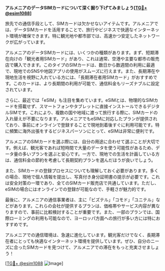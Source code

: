 **アルメニアのデータSIMカードについて深く掘り下げてみましょう[[TG💪+ @esim1088](https://t.me/s/esim1088)]**

旅先での通信手段として、SIMカードは欠かせないアイテムです。アルメニアでは、データSIMカードを活用することで、旅行やビジネスで快適なインターネット環境が確保できます。特に観光地や都市部では、高速かつ安定したネットワークが広がっています。

アルメニアのデータSIMカードには、いくつかの種類があります。まず、短期滞在向けの「観光者用SIMカード」があり、これは通常、空港や主要な都市の販売店で購入できます。このタイプのSIMカードは、数日から数週間の利用に最適で、現地でのSNSや地図アプリの使用がスムーズに行えます。また、長期滞在や現地生活を視野に入れている方には、「長期滞在者用SIMカード」がおすすめです。このカードは、より長期間の利用が可能で、通信料金もリーズナブルに設定されています。

さらに、最近では「eSIM」も注目を集めています。eSIMとは、物理的なSIMカードを搭載せず、スマートフォンやタブレットに直接インストールできるデジタルSIMです。これにより、複数の国や地域に渡って旅行する際に、SIMカードの入れ替えが不要になります。アルメニアでもeSIMに対応したプランが提供されており、事前にオンラインで登録することで現地到着後すぐに利用可能です。特に頻繁に海外出張をするビジネスパーソンにとって、eSIMは非常に便利です。

アルメニアのSIMカードを選ぶ際には、自分の用途に合わせて選ぶことが大切です。例えば、観光客であれば短時間で大量のデータを使う可能性があるため、データ量の多いプランを選ぶと安心です。一方で、現地での生活を計画している方は、通信料金の節約を考慮して長期契約プランを選んだほうが良いでしょう。

また、SIMカードの登録プロセスについても理解しておく必要があります。多くの場合、現地で個人情報を提出し、写真付き身分証明書の提示が必要です。これは安全対策の一環であり、全てのSIMカード販売店で共通しています。ただし、eSIMの場合にはオンラインでの登録が可能なので、手軽さが魅力的です。

最後に、アルメニアの通信事業者は、主に「ビズテル」「コモド」「ユニテル」などがあります。これらの会社が提供するプランは、価格帯やサービス内容が異なりますので、事前に比較検討することが重要です。また、一部のプランでは、国際ローミングの利用も可能なので、ヨーロッパ方面への旅行が多い方には特におすすめです。

アルメニアでの通信環境は、急速に進化しています。観光客だけでなく、長期滞在者にとっても快適なインターネット環境を提供しています。ぜひ、自分のニーズに合ったSIMカードを見つけて、アルメニアでの滞在をもっと充実させましょう！

[[TG💪+ @esim1088](https://t.me/s/esim1088) ![Image](https://i.postimg.cc/Y0z9fWf4/image.png)]